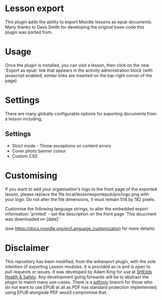 Lesson export
===========

This plugin adds the ability to export Moodle lessons as epub documents.
Many thanks to Davo Smith for developing the original base-code this plugin was ported from.

Usage
=====

Once the plugin is installed, you can visit a lesson, then click on the new 'Export as epub' link that appears
in the activity administration block (with javascript enabled, similar links are inserted on the top-right corner of the page).

Settings
========

There are many globally configurable options for exporting documents from a lesson including;

## Settings
- Strict mode - Throw exceptions on content errors
- Cover photo banner colour
- Custom CSS

Customising
===========

If you want to add your organisation's logo to the front page of the exported lesson, please replace the file
local/lessonexportepub/pix/logo.png with your logo. Do not alter the file dimensions, it must remain 514 by 182 pixels.

Customise the following language strings, to alter the embedded export information:
'printed' - set the description on the front page 'This doucment was downloaded on [date]'

(see https://docs.moodle.org/en/Language_customization for more details)

Disclaimer
=======

This repository has been modified, from the wikiexport plugin, with the sole intention of exporting Lesson modules. It is provided as-is and is open to pull
requests or issues. It was developed by Adam King for use at [SHEilds Health & Safety](http://sheilds.org/). Any development going forwards will be to abstract
the plugin to match many use-cases. There is a [pdfonly](https://github.com/adam-p-king/moodle_lessonexport_pdf/tree/pdfonly) branch for those who do not want
to use EPUB at all as PDF has standard protection implemented; using EPUB alongisde PDF would compromise that.
